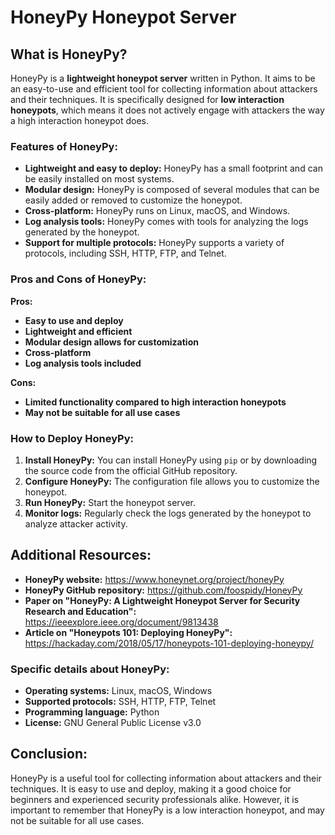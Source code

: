 # HoneyPy Honeypot Server
## What is HoneyPy?

HoneyPy is a **lightweight honeypot server** written in Python. It aims to be an easy-to-use and efficient tool for collecting information about attackers and their techniques. It is specifically designed for **low interaction honeypots**, which means it does not actively engage with attackers the way a high interaction honeypot does.

### Features of HoneyPy:

* **Lightweight and easy to deploy:** HoneyPy has a small footprint and can be easily installed on most systems.
* **Modular design:** HoneyPy is composed of several modules that can be easily added or removed to customize the honeypot.
* **Cross-platform:** HoneyPy runs on Linux, macOS, and Windows.
* **Log analysis tools:** HoneyPy comes with tools for analyzing the logs generated by the honeypot.
* **Support for multiple protocols:** HoneyPy supports a variety of protocols, including SSH, HTTP, FTP, and Telnet.

### Pros and Cons of HoneyPy:

**Pros:**

* **Easy to use and deploy**
* **Lightweight and efficient**
* **Modular design allows for customization**
* **Cross-platform**
* **Log analysis tools included**

**Cons:**

* **Limited functionality compared to high interaction honeypots**
* **May not be suitable for all use cases**

### How to Deploy HoneyPy:

1. **Install HoneyPy:** You can install HoneyPy using `pip` or by downloading the source code from the official GitHub repository.
2. **Configure HoneyPy:** The configuration file allows you to customize the honeypot.
3. **Run HoneyPy:** Start the honeypot server.
4. **Monitor logs:** Regularly check the logs generated by the honeypot to analyze attacker activity.


## Additional Resources:

* **HoneyPy website:** https://www.honeynet.org/project/honeyPy
* **HoneyPy GitHub repository:** https://github.com/foospidy/HoneyPy
* **Paper on \"HoneyPy: A Lightweight Honeypot Server for Security Research and Education\":** https://ieeexplore.ieee.org/document/9813438
* **Article on \"Honeypots 101: Deploying HoneyPy\":** https://hackaday.com/2018/05/17/honeypots-101-deploying-honeypy/

### Specific details about HoneyPy:

* **Operating systems:** Linux, macOS, Windows
* **Supported protocols:** SSH, HTTP, FTP, Telnet
* **Programming language:** Python
* **License:** GNU General Public License v3.0

## Conclusion:

HoneyPy is a useful tool for collecting information about attackers and their techniques. It is easy to use and deploy, making it a good choice for beginners and experienced security professionals alike. However, it is important to remember that HoneyPy is a low interaction honeypot, and may not be suitable for all use cases.
